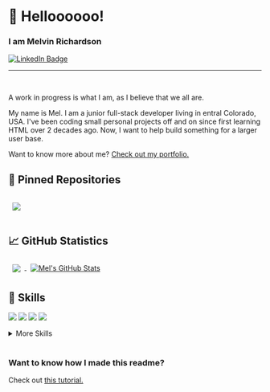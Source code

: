 # :wave: Helloooooo!
### I am Melvin Richardson
[![LinkedIn Badge](https://img.shields.io/badge/LinkedIn-Profile-informational?style=flat&logo=linkedin&logoColor=white&color=0D76A8)](https://www.linkedin.com/in/melvin-richardson/)
<br>

<hr>
<br>


A work in progress is what I am, as I believe that we all are.

My name is Mel. I am a junior full-stack developer living in entral Colorado, USA. I've been coding small personal projects off and on since first learning HTML over 2 decades ago. Now, I want to help build something for a larger user base.

Want to know more about me? [Check out my portfolio.]()

<!-- ## :pencil: Latest Blog Posts -->
<!-- BLOG-POST-LIST:START -->

<!-- BLOG-POST-LIST:END --> 


## :pushpin: Pinned Repositories

<a href="https://github.com/AmoraMas/BDO_Meal-Calculator">
  <img align="center" style="margin:1rem 0.5rem" src="https://github-readme-stats.vercel.app/api/pin/?username=AmoraMas&repo=BDO_Meal-Calculator&title_color=ffffff&text_color=c9cacc&icon_color=4AB197&bg_color=1A2B34" />
</a>

<!-- Pinned Repositories -- >
<a href="https://github.com/braydoncoyer/ng-limeade">
  <img align="center" style="margin:0.5rem" src="https://github-readme-stats.vercel.app/api/pin/?username=braydoncoyer&repo=ng-limeade&title_color=ffffff&text_color=c9cacc&icon_color=4AB197&bg_color=1A2B34" />
</a>

<a href="https://github.com/braydoncoyer/officeapi">
  <img align="center" style="margin:0.5rem" src="https://github-readme-stats.vercel.app/api/pin/?username=braydoncoyer&repo=officeapi&title_color=ffffff&text_color=c9cacc&icon_color=4AB197&bg_color=1A2B34" />
</a>

<!-- GitHub Stats -->
## :chart_with_upwards_trend: GitHub Statistics

<a href="https://github.com/AmoraMas">
  <img align="center" style="margin:0.5rem" src="https://github-readme-stats.vercel.app/api/top-langs/?username=AmoraMas&hide=html,css&title_color=ffffff&text_color=c9cacc&icon_color=4AB197&bg_color=1A2B34" />
</a>

<a href="https://github.com/AmoraMas">
  <img align="center" style="margin:0.5rem" src="https://github-readme-stats.vercel.app/api?username=AmoraMas&show_icons=true&line_height=27&count_private=true&title_color=ffffff&text_color=c9cacc&icon_color=4AB097&bg_color=1A2B34" alt="Mel's GitHub Stats" />
</a>



## :briefcase: Skills
![](https://img.shields.io/badge/Code-JavaScript-informational?style=flat&logo=javascript&logoColor=white&color=4AB197)
![](https://img.shields.io/badge/Code-PowerShell-informational?style=flat&logo=powershell&logoColor=white&color=4AB197)
![](https://img.shields.io/badge/Code-Python-informational?style=flat&logo=python&logoColor=white&color=4AB197)
![](https://img.shields.io/badge/Code-React-informational?style=flat&logo=react&logoColor=white&color=4AB197)

<details>
<summary>More Skills</summary>

[](https://img.shields.io/badge/Test-Jest-informational?style=flat&logo=jest&logoColor=white&color=4AB197)


![](https://img.shields.io/badge/Style-CSS-informational?style=flat&logo=css3&logoColor=white&color=4AB197)
![](https://img.shields.io/badge/Style-MarkDown-informational?style=flat&logo=markdown&logoColor=white&color=4AB197)


![](https://img.shields.io/badge/Tools-GitHub-informational?style=flat&logo=github&logoColor=white&color=4AB197)

</details>

<br>

### Want to know how I made this readme? 
Check out [this tutorial.](https://daily.dev/blog/creating-a-killer-github-profile-readme-part-1)





<!--
POTENTIAL FUTURE CODE:

- Please email me at [amoramas1984@gmail.com](mailto:amoramas1984@gmail.com)

// Badge link to personal web page/portfolio
[![Visits Badge](https://badges.pufler.dev/visits/AmoraMas/AmoraMas)](https:braydoncoyer.dev)

// Badge link to CodePen repository
[![CodePen Badge](https://img.shields.io/badge/CodePen-Profile-informational?style=flat&logo=codepen&logoColor=white&color=black)](https://codepen.io/braydoncoyer)

// Badge link to Twitter profile (which is currently non-existent)
[![Twitter Badge](https://img.shields.io/badge/Twitter-Profile-informational?style=flat&logo=twitter&logoColor=white&color=1CA2F1)](https://twitter.com/Amora684210531)


**AmoraMas/AmoraMas** is a ✨ _special_ ✨ repository because its `README.md` (this file) appears on your GitHub profile.

Here are some ideas to get you started:

- 🔭 I’m currently working on ...
- 🌱 I’m currently learning ...
- 👯 I’m looking to collaborate on ...
- 🤔 I’m looking for help with ...
- 💬 Ask me about ...
- 📫 How to reach me: ...
- 😄 Pronouns: ...
- ⚡ Fun fact: ...
-->
